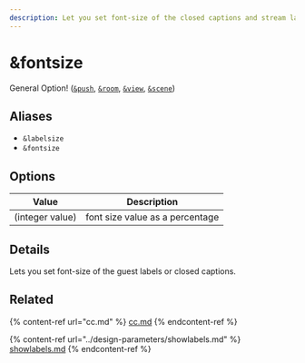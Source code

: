 ```yaml
---
description: Let you set font-size of the closed captions and stream labels
---
```


# \&fontsize

General Option! ([`&push`](../../source-settings/push.md), [`&room`](../../general-settings/room.md), [`&view`](view.md), [`&scene`](scene.md))

## Aliases

* `&labelsize`
* `&fontsize`

## Options

| Value           | Description                     |
| --------------- | ------------------------------- |
| (integer value) | font size value as a percentage |

## Details

Lets you set font-size of the guest labels or closed captions.

## Related

{% content-ref url="cc.md" %}
[cc.md](cc.md)
{% endcontent-ref %}

{% content-ref url="../design-parameters/showlabels.md" %}
[showlabels.md](../design-parameters/showlabels.md)
{% endcontent-ref %}
